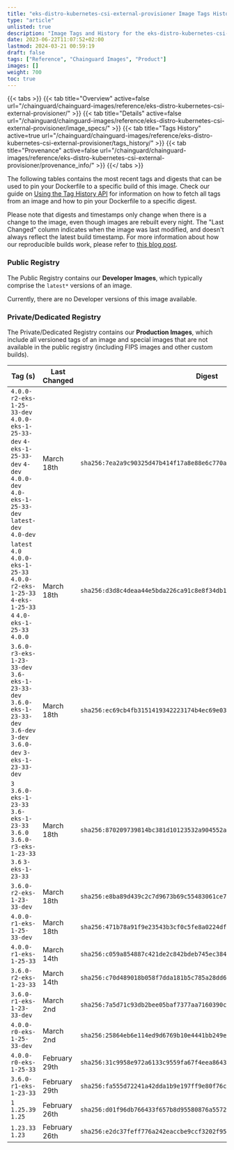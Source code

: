 ```yaml
---
title: "eks-distro-kubernetes-csi-external-provisioner Image Tags History"
type: "article"
unlisted: true
description: "Image Tags and History for the eks-distro-kubernetes-csi-external-provisioner Chainguard Image"
date: 2023-06-22T11:07:52+02:00
lastmod: 2024-03-21 00:59:19
draft: false
tags: ["Reference", "Chainguard Images", "Product"]
images: []
weight: 700
toc: true
---
```


{{< tabs >}}
{{< tab title="Overview" active=false url="/chainguard/chainguard-images/reference/eks-distro-kubernetes-csi-external-provisioner/" >}}
{{< tab title="Details" active=false url="/chainguard/chainguard-images/reference/eks-distro-kubernetes-csi-external-provisioner/image_specs/" >}}
{{< tab title="Tags History" active=true url="/chainguard/chainguard-images/reference/eks-distro-kubernetes-csi-external-provisioner/tags_history/" >}}
{{< tab title="Provenance" active=false url="/chainguard/chainguard-images/reference/eks-distro-kubernetes-csi-external-provisioner/provenance_info/" >}}
{{</ tabs >}}

The following tables contains the most recent tags and digests that can be used to pin your Dockerfile to a specific build of this image. Check our guide on [Using the Tag History API](/chainguard/chainguard-images/using-the-tag-history-api/) for information on how to fetch all tags from an image and how to pin your Dockerfile to a specific digest.

Please note that digests and timestamps only change when there is a change to the image, even though images are rebuilt every night. The "Last Changed" column indicates when the image was last modified, and doesn't always reflect the latest build timestamp. For more information about how our reproducible builds work, please refer to [this blog post](https://www.chainguard.dev/unchained/reproducing-chainguards-reproducible-image-builds).

### Public Registry
The Public Registry contains our **Developer Images**, which typically comprise the `latest*` versions of an image.

Currently, there are no Developer versions of this image available.

### Private/Dedicated Registry
The Private/Dedicated Registry contains our **Production Images**, which include all versioned tags of an image and special images that are not available in the public registry (including FIPS images and other custom builds).

| Tag (s)                                                                                                                                  | Last Changed  | Digest                                                                    |
|------------------------------------------------------------------------------------------------------------------------------------------|---------------|---------------------------------------------------------------------------|
|  `4.0.0-r2-eks-1-25-33-dev` `4.0.0-eks-1-25-33-dev` `4-eks-1-25-33-dev` `4-dev` `4.0.0-dev` `4.0-eks-1-25-33-dev` `latest-dev` `4.0-dev` | March 18th    | `sha256:7ea2a9c90325d47b414f17a8e88e6c770a6a9166f09591f23523c93a1b0bb924` |
|  `latest` `4.0` `4.0.0-eks-1-25-33` `4.0.0-r2-eks-1-25-33` `4-eks-1-25-33` `4` `4.0-eks-1-25-33` `4.0.0`                                 | March 18th    | `sha256:d3d8c4deaa44e5bda226ca91c8e8f34db187553b6c9dcd0ce4996ae9659e478e` |
|  `3.6.0-r3-eks-1-23-33-dev` `3.6-eks-1-23-33-dev` `3.6.0-eks-1-23-33-dev` `3.6-dev` `3-dev` `3.6.0-dev` `3-eks-1-23-33-dev`              | March 18th    | `sha256:ec69cb4fb3151419342223174b4ec69e035cbfed5a32d89a0f98abfa3c905964` |
|  `3` `3.6.0-eks-1-23-33` `3.6-eks-1-23-33` `3.6.0` `3.6.0-r3-eks-1-23-33` `3.6` `3-eks-1-23-33`                                          | March 18th    | `sha256:870209739814bc381d10123532a904552af6868c54cf8562328247dcd2461ebe` |
|  `3.6.0-r2-eks-1-23-33-dev`                                                                                                              | March 18th    | `sha256:e8ba89d439c2c7d9673b69c55483061ce76ffc030b926ad7be719f24b4e0cafa` |
|  `4.0.0-r1-eks-1-25-33-dev`                                                                                                              | March 18th    | `sha256:471b78a91f9e23543b3cf0c5fe8a0224df778f66556f290c95f43653207e72f6` |
|  `4.0.0-r1-eks-1-25-33`                                                                                                                  | March 14th    | `sha256:c059a854887c421de2c842bdeb745ec38490f1a990fc0afddfcb2709f1d06bd6` |
|  `3.6.0-r2-eks-1-23-33`                                                                                                                  | March 14th    | `sha256:c70d489018b058f7dda181b5c785a28dd6fc10e2f6c9fae01044396c5d9f3759` |
|  `3.6.0-r1-eks-1-23-33-dev`                                                                                                              | March 2nd     | `sha256:7a5d71c93db2bee05baf7377aa7160390c0f5918f73c8a04b9a571a34563851a` |
|  `4.0.0-r0-eks-1-25-33-dev`                                                                                                              | March 2nd     | `sha256:25864eb6e114ed9d6769b10e4441bb249e5cdf772d67d5496f2517fa114d536b` |
|  `4.0.0-r0-eks-1-25-33`                                                                                                                  | February 29th | `sha256:31c9958e972a6133c9559fa67f4eea86433ae28c3d0c9d78f5dd0b741e6f2b80` |
|  `3.6.0-r1-eks-1-23-33`                                                                                                                  | February 29th | `sha256:fa555d72241a42dda1b9e197ff9e80f76c16472a6e1e126718b3411609a6b5b4` |
|  `1` `1.25.39` `1.25`                                                                                                                    | February 26th | `sha256:d01f96db766433f657b8d95580876a55728a952af78744c67fd29167c20f9dc0` |
|  `1.23.33` `1.23`                                                                                                                        | February 26th | `sha256:e2dc37feff776a242eaccbe9ccf3202f95f67756282c50698a9a8b53bca21822` |

